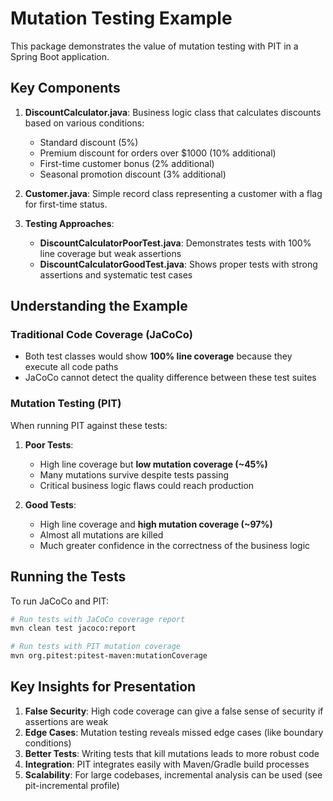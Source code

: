 # Mutation Testing Example

This package demonstrates the value of mutation testing with PIT in a Spring Boot application.

## Key Components

1. **DiscountCalculator.java**: Business logic class that calculates discounts based on various conditions:
   - Standard discount (5%)
   - Premium discount for orders over $1000 (10% additional)
   - First-time customer bonus (2% additional)
   - Seasonal promotion discount (3% additional)

2. **Customer.java**: Simple record class representing a customer with a flag for first-time status.

3. **Testing Approaches**:
   - **DiscountCalculatorPoorTest.java**: Demonstrates tests with 100% line coverage but weak assertions
   - **DiscountCalculatorGoodTest.java**: Shows proper tests with strong assertions and systematic test cases

## Understanding the Example

### Traditional Code Coverage (JaCoCo)

- Both test classes would show **100% line coverage** because they execute all code paths
- JaCoCo cannot detect the quality difference between these test suites

### Mutation Testing (PIT)

When running PIT against these tests:

1. **Poor Tests**:
   - High line coverage but **low mutation coverage (~45%)**
   - Many mutations survive despite tests passing
   - Critical business logic flaws could reach production

2. **Good Tests**:
   - High line coverage and **high mutation coverage (~97%)**
   - Almost all mutations are killed
   - Much greater confidence in the correctness of the business logic

## Running the Tests

To run JaCoCo and PIT:

```bash
# Run tests with JaCoCo coverage report
mvn clean test jacoco:report

# Run tests with PIT mutation coverage
mvn org.pitest:pitest-maven:mutationCoverage
```

## Key Insights for Presentation

1. **False Security**: High code coverage can give a false sense of security if assertions are weak
2. **Edge Cases**: Mutation testing reveals missed edge cases (like boundary conditions)
3. **Better Tests**: Writing tests that kill mutations leads to more robust code
4. **Integration**: PIT integrates easily with Maven/Gradle build processes
5. **Scalability**: For large codebases, incremental analysis can be used (see pit-incremental profile)
